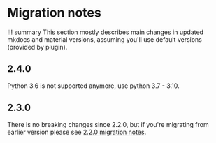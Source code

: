 # Migration notes

!!! summary
    This section mostly describes main changes in updated mkdocs and material
    versions, assuming you'll use default versions (provided by plugin).

## 2.4.0

Python 3.6 is not supported anymore, use python 3.7 - 3.10.

## 2.3.0

There is no breaking changes since 2.2.0, but if you're migrating from earlier version please see
[2.2.0 migration notes](https://xvik.github.io/gradle-mkdocs-plugin/2.2.0/about/migration/).
